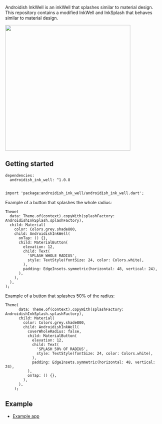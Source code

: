 Androidish InkWell is an inkWell that splashes similar to material design. This repository contains a modified InkWell and InkSplash that behaves similar to material design.

<img src="https://raw.githubusercontent.com/martinory/Androidish-InkWell/master/inkwell.gif" height="400" />

## Getting started
    dependencies:
      androidish_ink_well: ^1.0.8


    import 'package:androidish_ink_well/androidish_ink_well.dart';

Example of a button that splashes the whole radius:

    Theme(
      data: Theme.of(context).copyWith(splashFactory: AndroidishInkSplash.splashFactory),
      child: Material(
        color: Colors.grey.shade800,
        child: AndroidishInkWell(
          onTap: () {},
          child: MaterialButton(
            elevation: 12,
            child: Text(
              'SPLASH WHOLE RADIUS',
              style: TextStyle(fontSize: 24, color: Colors.white),
            ),
            padding: EdgeInsets.symmetric(horizontal: 48, vertical: 24),
          ),
        ),
      ),
    );

Example of a button that splashes 50% of the radius:

    Theme(
          data: Theme.of(context).copyWith(splashFactory: AndroidishInkSplash.splashFactory),
          child: Material(
            color: Colors.grey.shade800,
            child: AndroidishInkWell(
              coverWholeRadius: false,
              child: MaterialButton(
                elevation: 12,
                child: Text(
                  'SPLASH 50% OF RADIUS',
                  style: TextStyle(fontSize: 24, color: Colors.white),
                ),
                padding: EdgeInsets.symmetric(horizontal: 48, vertical: 24),
              ),
              onTap: () {},
            ),
          ),
        );
## Example
- [Example app](https://github.com/martinory/Androidish-InkWell/tree/master/example)

